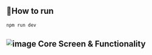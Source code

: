 ## 🔧How to run
```bash
npm run dev
```
## ![image](https://github.com/maithanhtrong1113/LT99_Pharmacy/assets/56313471/e10f0fb7-f9c6-4fe3-85f0-59c3720811c8) Core Screen & Functionality
